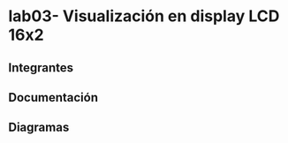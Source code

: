 # lab03- Visualización en display LCD 16x2

## Integrantes


## Documentación
<!-- Explique, a nivel de bare metal y registros, el control de la LCD en el código proporcionado. Detalle cómo se configuran los pines GPIO, cómo se envían los comandos al controlador de la pantalla y qué registros del microcontrolador se manipulan en cada paso del proceso -->


## Diagramas

